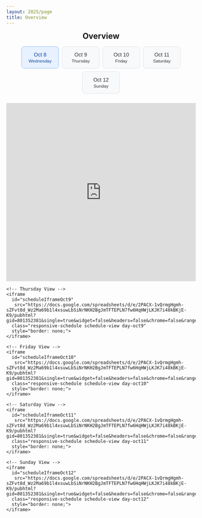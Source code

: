 ```yaml
---
layout: 2025/page
title: Overview
---
```


<div class="schedule-container">
  <h2 class="schedule-title">Overview</h2>
  
  <!-- Day Filter Controls -->
  <div class="day-filter-container" role="region" aria-label="Select day">
    <div class="day-buttons" role="tablist" aria-label="Days">
      <button class="day-btn active" role="tab" aria-selected="true" data-day="oct8" onclick="filterByDay('oct8')">
        Oct 8<br><small>Wednesday</small>
      </button>
      <button class="day-btn" role="tab" aria-selected="false" data-day="oct9" onclick="filterByDay('oct9')">
        Oct 9<br><small>Thursday</small>
      </button>
      <button class="day-btn" role="tab" aria-selected="false" data-day="oct10" onclick="filterByDay('oct10')">
        Oct 10<br><small>Friday</small>
      </button>
      <button class="day-btn" role="tab" aria-selected="false" data-day="oct11" onclick="filterByDay('oct11')">
        Oct 11<br><small>Saturday</small>
      </button>
      <button class="day-btn" role="tab" aria-selected="false" data-day="oct12" onclick="filterByDay('oct12')">
        Oct 12<br><small>Sunday</small>
      </button>
    </div>
  </div>


   <div id="sheetWrapper" class="sheet-wrapper day-view day-oct8">
    <!-- Wednesday View (Default) -->
     <iframe 
       id="scheduleIframeOct8"
       src="https://docs.google.com/spreadsheets/d/e/2PACX-1vQrmgHgmh-sZFvt8d_Wz2Ma69b1l4xsuwLbSiNrNKH2BgJmTFTEPLN7fw6HqHWjLKJK7i48kBKjE-K9/pubhtml?gid=801352381&single=true&widget=false&headers=false&chrome=false&range=A1:K7" 
       class="responsive-schedule schedule-view day-oct8 active"
       style="border: none;">
     </iframe>
    
    <!-- Thursday View -->
    <iframe 
      id="scheduleIframeOct9"
       src="https://docs.google.com/spreadsheets/d/e/2PACX-1vQrmgHgmh-sZFvt8d_Wz2Ma69b1l4xsuwLbSiNrNKH2BgJmTFTEPLN7fw6HqHWjLKJK7i48kBKjE-K9/pubhtml?gid=801352381&single=true&widget=false&headers=false&chrome=false&range=A10:I22"
      class="responsive-schedule schedule-view day-oct9"
      style="border: none;">
    </iframe>
    
    <!-- Friday View -->
    <iframe 
      id="scheduleIframeOct10"
       src="https://docs.google.com/spreadsheets/d/e/2PACX-1vQrmgHgmh-sZFvt8d_Wz2Ma69b1l4xsuwLbSiNrNKH2BgJmTFTEPLN7fw6HqHWjLKJK7i48kBKjE-K9/pubhtml?gid=801352381&single=true&widget=false&headers=false&chrome=false&range=A24:I35"
      class="responsive-schedule schedule-view day-oct10"
      style="border: none;">
    </iframe>

    <!-- Saturday View -->
    <iframe 
      id="scheduleIframeOct11"
       src="https://docs.google.com/spreadsheets/d/e/2PACX-1vQrmgHgmh-sZFvt8d_Wz2Ma69b1l4xsuwLbSiNrNKH2BgJmTFTEPLN7fw6HqHWjLKJK7i48kBKjE-K9/pubhtml?gid=801352381&single=true&widget=false&headers=false&chrome=false&range=A37:I47"
      class="responsive-schedule schedule-view day-oct11"
      style="border: none;">
    </iframe>
    
    <!-- Sunday View -->
    <iframe 
      id="scheduleIframeOct12"
       src="https://docs.google.com/spreadsheets/d/e/2PACX-1vQrmgHgmh-sZFvt8d_Wz2Ma69b1l4xsuwLbSiNrNKH2BgJmTFTEPLN7fw6HqHWjLKJK7i48kBKjE-K9/pubhtml?gid=801352381&single=true&widget=false&headers=false&chrome=false&range=A49:I52"
      class="responsive-schedule schedule-view day-oct12"
      style="border: none;">
    </iframe>

  </div> <!-- end #sheetWrapper -->
</div> <!-- end .schedule-container -->

<style>
.schedule-container {
  width: 100%;
  max-width: none; 
  position: relative;
  overflow: hidden;
  margin: 0 auto;
}

.schedule-title {
  text-align: center;
  margin: 0 0 15px 0;
  padding: 0;
  font-size: 1.5em;
  font-weight: bold;
}

/* Day filter */
.day-filter-container {
  margin-bottom: 25px;
  text-align: center;
}

.day-filter-container h3 {
  margin: 0 0 15px 0;
  font-size: 1.2em;
  color: #333;
  font-weight: 600;
}

.day-buttons {
  display: flex;
  align-items: stretch;
  justify-content: center;
  flex-wrap: wrap;
  gap: 8px;
}

.day-btn {
  background: #f8f9fa;
  border: 1px solid #dee2e6;
  color: #333;
  padding: 12px 16px;
  border-radius: 8px;
  cursor: pointer;
  font-size: 14px;
  font-weight: 500;
  transition: all 0.3s ease;
  min-width: 100px;
  text-align: center;
  line-height: 1.3;
  /* prevent layout shift when scrolling */
  flex: 0 0 auto;
}

.day-btn:hover {
  background: #e9ecef;
  border-color: #adb5bd;
  transform: translateY(-1px);
}

.day-btn.active {
  background: #e7f1ff;
  border-color: #91c0ff;
  color: #0d47a1;
}

/* Sheet wrapper */
.sheet-wrapper {
  width: 100%;
  margin: 0 auto 10px auto;
  padding: 0;
}

/* Responsive iframe */
.responsive-schedule {
  width: 100%;
  height: 475px;
  min-height: 400px;
}

@media (max-width: 768px) {
  .responsive-schedule {
    height: 60vh;
  }

  /* Force single-row, horizontally scrollable day tabs on mobile */
  .day-buttons {
    justify-content: flex-start;
    gap: 6px;
    flex-wrap: nowrap;
    overflow-x: auto;
    overflow-y: hidden;
    padding: 4px 8px;
    margin: 0 auto;
    -webkit-overflow-scrolling: touch;
    scroll-snap-type: x mandatory;
    scrollbar-width: none;
    width: 100%;
  }
  .day-buttons::-webkit-scrollbar {
    display: none;
  }

  .day-btn {
    min-width: 84px;
    padding: 10px 12px;
    font-size: 13px;
    scroll-snap-align: center;
    flex: 0 0 auto;                 /* keep items from flexing and wrapping */
  }

  .day-filter-container {
    position: relative;
  }
  .day-filter-container::before,
  .day-filter-container::after {
    content: "";
    position: absolute;
    top: 0;
    bottom: 0;
    width: 18px;
    pointer-events: none;
  }
  .day-filter-container::before {
    left: 0;
    background: linear-gradient(to right, #fff 30%, rgba(255,255,255,0));
  }
  .day-filter-container::after {
    right: 0;
    background: linear-gradient(to left, #fff 30%, rgba(255,255,255,0));
  }
}


/* View toggling */
.schedule-view {
  display: none;
}

.schedule-view.active {
  display: block;
}

/* Day scoping classes for potential overrides */
.day-view.day-oct8 .schedule-view.day-oct8,
.day-view.day-oct9 .schedule-view.day-oct9,
.day-view.day-oct10 .schedule-view.day-oct10,
.day-view.day-oct11 .schedule-view.day-oct11,
.day-view.day-oct12 .schedule-view.day-oct12 {
  /* left available for day specific styling if needed */
}

</style>

<script>
let currentDay = 'oct8';

function filterByDay(day) {
  currentDay = day;

  document.querySelectorAll('.day-btn').forEach(btn => {
    btn.classList.remove('active');
    btn.setAttribute('aria-selected', 'false');
  });
  const btn = document.querySelector(`[data-day="${day}"]`);
  if (btn) {
    btn.classList.add('active');
    btn.setAttribute('aria-selected', 'true');
    // ensure the active tab is visible and centered on small screens
    btn.scrollIntoView({ behavior: 'smooth', inline: 'center', block: 'nearest' });
  }

  // Hide all iframe and program views
  document.querySelectorAll('.schedule-view').forEach(view => view.classList.remove('active'));

  // Show selected iframe and its program block
  const cap = day.charAt(0).toUpperCase() + day.slice(1);
  const iframe = document.getElementById(`scheduleIframe${cap}`);
  if (iframe) iframe.classList.add('active');
  const program = document.getElementById(`program${cap}`);
  if (program) program.classList.add('active');

  // Update wrapper day class to preserve existing styling behavior
  const wrapper = document.getElementById('sheetWrapper');
  if (wrapper) {
    wrapper.classList.remove('day-oct8', 'day-oct9', 'day-oct10', 'day-oct11', 'day-oct12');
    wrapper.classList.add('day-view', `day-${day}`);
  }
}

// Optional: allow horizontal wheel scroll on the tab strip for desktop trackpads
document.addEventListener('DOMContentLoaded', function() {
  const strip = document.querySelector('.day-buttons');
  if (strip) {
    strip.addEventListener('wheel', function(e) {
      if (Math.abs(e.deltaY) > Math.abs(e.deltaX)) {
        strip.scrollLeft += e.deltaY;
        e.preventDefault();
      }
    }, { passive: false });
  }
});
</script>
